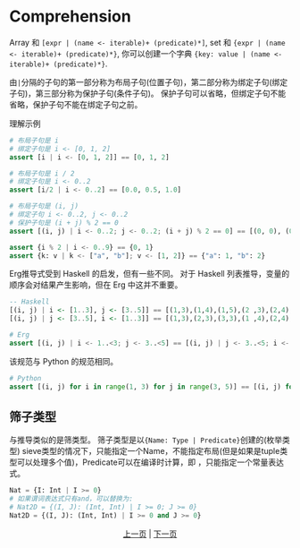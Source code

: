 # Comprehension

Array 和 `[expr | (name <- iterable)+ (predicate)*]`,
set 和 `{expr | (name <- iterable)+ (predicate)*}`,
你可以创建一个字典 `{key: value | (name <- iterable)+ (predicate)*}`.

由`|`分隔的子句的第一部分称为布局子句(位置子句)，第二部分称为绑定子句(绑定子句)，第三部分称为保护子句(条件子句)。
保护子句可以省略，但绑定子句不能省略，保护子句不能在绑定子句之前。

理解示例

```python
# 布局子句是 i
# 绑定子句是 i <- [0, 1, 2]
assert [i | i <- [0, 1, 2]] == [0, 1, 2]

# 布局子句是 i / 2
# 绑定子句是 i <- 0..2
assert [i/2 | i <- 0..2] == [0.0, 0.5, 1.0]

# 布局子句是 (i, j)
# 绑定子句 i <- 0..2, j <- 0..2
# 保护子句是 (i + j) % 2 == 0
assert [(i, j) | i <- 0..2; j <- 0..2; (i + j) % 2 == 0] == [(0, 0), (0, 2), (1, 1), (2, 0), (2, 2)]

assert {i % 2 | i <- 0..9} == {0, 1}
assert {k: v | k <- ["a", "b"]; v <- [1, 2]} == {"a": 1, "b": 2}
```

Erg推导式受到 Haskell 的启发，但有一些不同。
对于 Haskell 列表推导，变量的顺序会对结果产生影响，但在 Erg 中这并不重要。

``` haskell
-- Haskell
[(i, j) | i <- [1..3], j <- [3..5]] == [(1,3),(1,4),(1,5),(2 ,3),(2,4),(2,5),(3,3),(3,4),(3,5)]
[(i, j) | j <- [3..5], i <- [1..3]] == [(1,3),(2,3),(3,3),(1 ,4),(2,4),(3,4),(1,5),(2,5),(3,5)]
```

```python
# Erg
assert [(i, j) | i <- 1..<3; j <- 3..<5] == [(i, j) | j <- 3..<5; i <- 1.. <3]
```

该规范与 Python 的规范相同。

```python
# Python
assert [(i, j) for i in range(1, 3) for j in range(3, 5)] == [(i, j) for j in range(3, 5) for i in range(1, 3)]
```

## 筛子类型

与推导类似的是筛类型。 筛子类型是以`{Name: Type | Predicate}`创建的(枚举类型)
sieve类型的情况下，只能指定一个Name，不能指定布局(但是如果是tuple类型可以处理多个值)，Predicate可以在编译时计算，即 ，只能指定一个常量表达式。

```python
Nat = {I: Int | I >= 0}
# 如果谓词表达式只有and，可以替换为:
# Nat2D = {(I, J): (Int, Int) | I >= 0; J >= 0}
Nat2D = {(I, J): (Int, Int) | I >= 0 and J >= 0}
```

<p align='center'>
    <a href='./26_pattern_matching.md'>上一页</a> | <a href='./28_spread_syntax.md'>下一页</a>
</p>